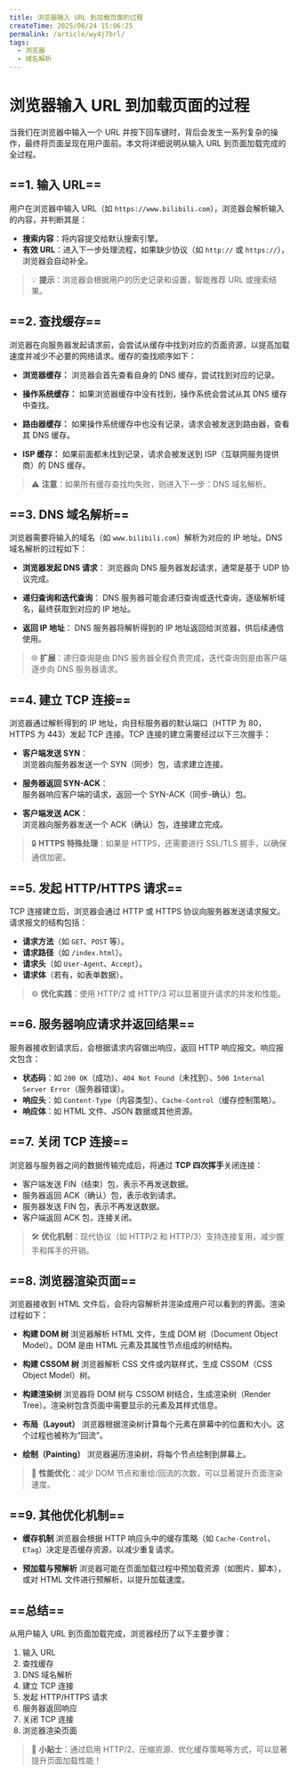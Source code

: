 ```yaml
---
title: 浏览器输入 URL 到加载页面的过程
createTime: 2025/06/24 15:06:25
permalink: /article/wy4j7brl/
tags:
  - 浏览器
  - 域名解析
---
```


# 浏览器输入 URL 到加载页面的过程

当我们在浏览器中输入一个 URL 并按下回车键时，背后会发生一系列复杂的操作，最终将页面呈现在用户面前。本文将详细说明从输入 URL 到页面加载完成的全过程。
## ==1. 输入 URL==

用户在浏览器中输入 URL（如 `https://www.bilibili.com`），浏览器会解析输入的内容，并判断其是：
- **搜索内容**：将内容提交给默认搜索引擎。
- **有效 URL**：进入下一步处理流程，如果缺少协议（如 `http://` 或 `https://`），浏览器会自动补全。

> 💡 **提示**：浏览器会根据用户的历史记录和设置，智能推荐 URL 或搜索结果。


## ==2. 查找缓存==

浏览器在向服务器发起请求前，会尝试从缓存中找到对应的页面资源，以提高加载速度并减少不必要的网络请求。缓存的查找顺序如下：

- **浏览器缓存：**
    浏览器会首先查看自身的 DNS 缓存，尝试找到对应的记录。

- **操作系统缓存：**
    如果浏览器缓存中没有找到，操作系统会尝试从其 DNS 缓存中查找。

- **路由器缓存：**
    如果操作系统缓存中也没有记录，请求会被发送到路由器，查看其 DNS 缓存。

- **ISP 缓存：**
    如果前面都未找到记录，请求会被发送到 ISP（互联网服务提供商）的 DNS 缓存。

> ⚠️ **注意**：如果所有缓存查找均失败，则进入下一步：DNS 域名解析。

## ==3. DNS 域名解析==

浏览器需要将输入的域名（如 `www.bilibili.com`）解析为对应的 IP 地址。DNS 域名解析的过程如下：

- **浏览器发起 DNS 请求**：
  浏览器向 DNS 服务器发起请求，通常是基于 UDP 协议完成。

- **递归查询和迭代查询**：
  DNS 服务器可能会递归查询或迭代查询，逐级解析域名，最终获取到对应的 IP 地址。

- **返回 IP 地址**：
  DNS 服务器将解析得到的 IP 地址返回给浏览器，供后续通信使用。

> 🌐 **扩展**：递归查询是由 DNS 服务器全程负责完成，迭代查询则是由客户端逐步向 DNS 服务器请求。


## ==4. 建立 TCP 连接==

浏览器通过解析得到的 IP 地址，向目标服务器的默认端口（HTTP 为 80，HTTPS 为 443）发起 TCP 连接。TCP 连接的建立需要经过以下三次握手：

- **客户端发送 SYN**：  
  浏览器向服务器发送一个 SYN（同步）包，请求建立连接。

- **服务器返回 SYN-ACK**：  
  服务器响应客户端的请求，返回一个 SYN-ACK（同步-确认）包。

- **客户端发送 ACK**：  
  浏览器向服务器发送一个 ACK（确认）包，连接建立完成。

> 🔒 **HTTPS 特殊处理**：如果是 HTTPS，还需要进行 SSL/TLS 握手，以确保通信加密。


## ==5. 发起 HTTP/HTTPS 请求==

TCP 连接建立后，浏览器会通过 HTTP 或 HTTPS 协议向服务器发送请求报文。请求报文的结构包括：
- **请求方法**（如 `GET`、`POST` 等）。
- **请求路径**（如 `/index.html`）。
- **请求头**（如 `User-Agent`、`Accept`）。
- **请求体**（若有，如表单数据）。

> ⚙️ **优化实践**：使用 HTTP/2 或 HTTP/3 可以显著提升请求的并发和性能。

## ==6. 服务器响应请求并返回结果==

服务器接收到请求后，会根据请求内容做出响应，返回 HTTP 响应报文。响应报文包含：
- **状态码**：如 `200 OK`（成功）、`404 Not Found`（未找到）、`500 Internal Server Error`（服务器错误）。
- **响应头**：如 `Content-Type`（内容类型）、`Cache-Control`（缓存控制策略）。
- **响应体**：如 HTML 文件、JSON 数据或其他资源。

## ==7. 关闭 TCP 连接==

浏览器与服务器之间的数据传输完成后，将通过 **TCP 四次挥手**关闭连接：

- 客户端发送 FIN（结束）包，表示不再发送数据。
- 服务器返回 ACK（确认）包，表示收到请求。
- 服务器发送 FIN 包，表示不再发送数据。
- 客户端返回 ACK 包，连接关闭。

> 🛠 **优化机制**：现代协议（如 HTTP/2 和 HTTP/3）支持连接复用，减少握手和挥手的开销。

## ==8. 浏览器渲染页面==

浏览器接收到 HTML 文件后，会将内容解析并渲染成用户可以看到的界面。渲染过程如下：

- **构建 DOM 树**
浏览器解析 HTML 文件，生成 DOM 树（Document Object Model）。DOM 是由 HTML 元素及其属性节点组成的树结构。

- **构建 CSSOM 树**
浏览器解析 CSS 文件或内联样式，生成 CSSOM（CSS Object Model）树。

- **构建渲染树**
浏览器将 DOM 树与 CSSOM 树结合，生成渲染树（Render Tree）。渲染树包含页面中需要显示的元素及其样式信息。

- **布局（Layout）**
浏览器根据渲染树计算每个元素在屏幕中的位置和大小。这个过程也被称为“回流”。

- **绘制（Painting）**
浏览器遍历渲染树，将每个节点绘制到屏幕上。

> 🎨 **性能优化**：减少 DOM 节点和重绘/回流的次数，可以显著提升页面渲染速度。

## ==9. 其他优化机制==

- **缓存机制**
浏览器会根据 HTTP 响应头中的缓存策略（如 `Cache-Control`、`ETag`）决定是否缓存资源，以减少重复请求。

- **预加载与预解析**
浏览器可能在页面加载过程中预加载资源（如图片、脚本），或对 HTML 文件进行预解析，以提升加载速度。

## ==总结==

从用户输入 URL 到页面加载完成，浏览器经历了以下主要步骤：
1. 输入 URL
2. 查找缓存
3. DNS 域名解析
4. 建立 TCP 连接
5. 发起 HTTP/HTTPS 请求
6. 服务器返回响应
7. 关闭 TCP 连接
8. 浏览器渲染页面

> 🚀 **小贴士**：通过启用 HTTP/2、压缩资源、优化缓存策略等方式，可以显著提升页面加载性能！